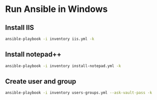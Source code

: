 # Run Ansible in Windows

## Install IIS

```bash
ansible-playbook -i inventory iis.yml -k
```

## Install notepad++

```bash
ansible-playbook -i inventory install-notepad.yml -k
```

## Create user and group

```bash
ansible-playbook -i inventory users-groups.yml --ask-vault-pass -k
```
